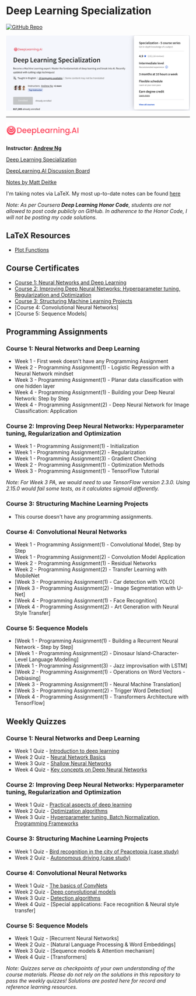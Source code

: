 # Deep Learning Specialization
[![GitHub Repo](https://img.shields.io/badge/Deep%20Learning%20Sepcialization%20Repository-blueviolet?logo=github&style=flat-square)](https://github.com/hgnzheng/CS230_Stanford/tree/main/Deep_Learning_Specialization)

![](https://github.com/hgnzheng/CS230_Stanford/blob/main/Deep_Learning_Specialization/coursera_page.png)

---
[<img src="https://github.com/hgnzheng/CS230_Stanford/blob/main/Deep_Learning_Specialization/deep_learning_ai_logo.png" width="200"/>](https://www.deeplearning.ai)

**Instructor: [Andrew Ng](https://www.andrewng.org/)**

[Deep Learning Specialization](https://www.coursera.org/specializations/deep-learning)

[DeepLearning.AI Discussion Board](https://community.deeplearning.ai/c/deep-learning-specialization/6)

[Notes by Matt Deitke](https://mattdeitke.com/notes/cs230#pf8)

I'm taking notes via LaTeX. My most up-to-date notes can be found [here](https://github.com/hgnzheng/CS230_Stanford/tree/main/Deep_Learning_Specialization/Deep_Learning_Notes.pdf)

*Note: As per Coursera **Deep Learning Honor Code**, students are not allowed to post code publicly on GitHub. In adherence to the Honor Code, I will not be posting my code solutions.*

## LaTeX Resources
* [Plot Functions](https://null.zbr.pt/plotting-functions-with-latex-tikz/)

## Course Certificates

* [Course 1: Neural Networks and Deep Learning](https://github.com/hgnzheng/CS230_Stanford/blob/main/Deep_Learning_Specialization/certificates/course_1.pdf)
* [Course 2: Improving Deep Neural Networks: Hyperparameter tuning, Regularization and Optimization](https://github.com/hgnzheng/CS230_Stanford/blob/main/Deep_Learning_Specialization/certificates/course_2.pdf)
* [Course 3: Structuring Machine Learning Projects](https://github.com/hgnzheng/CS230_Stanford/blob/main/Deep_Learning_Specialization/certificates/course_3.pdf)
* [Course 4: Convolutional Neural Networks]
* [Course 5: Sequence Models]


## Programming Assignments

### Course 1: Neural Networks and Deep Learning

  * Week 1 - First week doesn't have any Programming Assignment
  * Week 2 - Programming Assignment(1) - Logistic Regression with a Neural Network mindset
  * Week 3 - Programming Assignment(1) - Planar data classification with one hidden layer
  * Week 4 - Programming Assignment(1) - Building your Deep Neural Network: Step by Step
  * Week 4 - Programming Assignment(2) - Deep Neural Network for Image Classification: Application

### Course 2: Improving Deep Neural Networks: Hyperparameter tuning, Regularization and Optimization

  * Week 1 - Programming Assignment(1) - Initialization
  * Week 1 - Programming Assignment(2) - Regularization
  * Week 1 - Programming Assignment(3) - Gradient Checking
  * Week 2 - Programming Assignment(1) - Optimization Methods
  * Week 3 - Programming Assignment(1) - TensorFlow Tutorial

*Note: For Week 3 PA, we would need to use TensorFlow version 2.3.0. Using 2.15.0 would fail some tests, as it calculates sigmoid differently.*

### Course 3: Structuring Machine Learning Projects

  * This course doesn't have any programming assignments.
  
### Course 4: Convolutional Neural Networks

  * Week 1 - Programming Assignment(1) - Convolutional Model, Step by Step
  * Week 1 - Programming Assignment(2) - Convolution Model Application
  * Week 2 - Programming Assignment(1) - Residual Networks
  * Week 2 - Programming Assignment(2) - Transfer Learning with MobileNet
  * [Week 3 - Programming Assignment(1) - Car detection with YOLO]
  * [Week 3 - Programming Assignment(2) - Image Segmentation with U-Net]
  * [Week 4 - Programming Assignment(1) - Face Recognition]
  * [Week 4 - Programming Assignment(2) - Art Generation with Neural Style Transfer]

### Course 5: Sequence Models

  * [Week 1 - Programming Assignment(1) - Building a Recurrent Neural Network - Step by Step]
  * [Week 1 - Programming Assignment(2) - Dinosaur Island-Character-Level Language Modeling]
  * [Week 1 - Programming Assignment(3) - Jazz improvisation with LSTM]
  * [Week 2 - Programming Assignment(1) - Operations on Word Vectors - Debiasing]
  * [Week 3 - Programming Assignment(1) - Neural Machine Translation]
  * [Week 3 - Programming Assignment(2) - Trigger Word Detection]
  * [Week 4 - Programming Assignment(1) -  Transformers Architecture with TensorFlow]

## Weekly Quizzes

### Course 1: Neural Networks and Deep Learning

  * Week 1 Quiz - [Introduction to deep learning](https://github.com/hgnzheng/CS230_Stanford/blob/main/Deep_Learning_Specialization/Quiz/C1_W1.pdf)
  * Week 2 Quiz - [Neural Network Basics](https://github.com/hgnzheng/CS230_Stanford/blob/main/Deep_Learning_Specialization/Quiz/C1_W2.pdf)
  * Week 3 Quiz - [Shallow Neural Networks](https://github.com/hgnzheng/CS230_Stanford/blob/main/Deep_Learning_Specialization/Quiz/C1_W3.pdf)
  * Week 4 Quiz - [Key concepts on Deep Neural Networks](https://github.com/hgnzheng/CS230_Stanford/blob/main/Deep_Learning_Specialization/Quiz/C1_W4.pdf)

### Course 2: Improving Deep Neural Networks: Hyperparameter tuning, Regularization and Optimization

  * Week 1 Quiz - [Practical aspects of deep learning](https://github.com/hgnzheng/CS230_Stanford/blob/main/Deep_Learning_Specialization/Quiz/C2_W1.pdf)
  * Week 2 Quiz - [Optimization algorithms](https://github.com/hgnzheng/CS230_Stanford/blob/main/Deep_Learning_Specialization/Quiz/C2_W2.pdf)
  * Week 3 Quiz - [Hyperparameter tuning, Batch Normalization, Programming Frameworks](https://github.com/hgnzheng/CS230_Stanford/blob/main/Deep_Learning_Specialization/Quiz/C2_W3.pdf)
  
### Course 3: Structuring Machine Learning Projects

  * Week 1 Quiz - [Bird recognition in the city of Peacetopia (case study)](https://github.com/hgnzheng/CS230_Stanford/blob/main/Deep_Learning_Specialization/Quiz/C3_W1.pdf)
  * Week 2 Quiz - [Autonomous driving (case study)](https://github.com/hgnzheng/CS230_Stanford/blob/main/Deep_Learning_Specialization/Quiz/C3_W2.pdf)

### Course 4: Convolutional Neural Networks

  * Week 1 Quiz - [The basics of ConvNets](https://github.com/hgnzheng/CS230_Stanford/blob/main/Deep_Learning_Specialization/Quiz/C4_W1.pdf)
  * Week 2 Quiz - [Deep convolutional models](https://github.com/hgnzheng/CS230_Stanford/blob/main/Deep_Learning_Specialization/Quiz/C4_W2.pdf)
  * Week 3 Quiz - [Detection algorithms](https://github.com/hgnzheng/CS230_Stanford/blob/main/Deep_Learning_Specialization/Quiz/C4_W3.pdf)
  * Week 4 Quiz - [Special applications: Face recognition & Neural style transfer]

### Course 5: Sequence Models

  * Week 1 Quiz - [Recurrent Neural Networks]
  * Week 2 Quiz - [Natural Language Processing & Word Embeddings]
  * Week 3 Quiz - [Sequence models & Attention mechanism]
  * Week 4 Quiz - [Transformers]

*Note: Quizzes serve as checkpoints of your own understanding of the course materials. Please do not rely on the solutions in this repository to pass the weekly quizzes! Solutions are posted here for record and reference learning resources.*